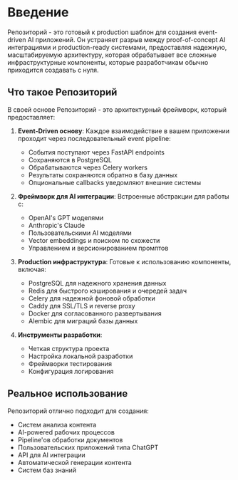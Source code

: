 
# Введение

Репозиторий - это готовый к production шаблон для создания event-driven AI приложений. Он устраняет разрыв между proof-of-concept AI интеграциями и production-ready системами, предоставляя надежную, масштабируемую архитектуру, которая обрабатывает все сложные инфраструктурные компоненты, которые разработчикам обычно приходится создавать с нуля.

## Что такое Репозиторий

В своей основе Репозиторий - это архитектурный фреймворк, который предоставляет:

1. **Event-Driven основу**: Каждое взаимодействие в вашем приложении проходит через последовательный event pipeline:
   - События поступают через FastAPI endpoints
   - Сохраняются в PostgreSQL
   - Обрабатываются через Celery workers
   - Результаты сохраняются обратно в базу данных
   - Опциональные callbacks уведомляют внешние системы

2. **Фреймворк для AI интеграции**: Встроенные абстракции для работы с:
   - OpenAI's GPT моделями
   - Anthropic's Claude
   - Пользовательскими AI моделями
   - Vector embeddings и поиском по схожести
   - Управлением и версионированием промптов

3. **Production инфраструктура**: Готовые к использованию компоненты, включая:
   - PostgreSQL для надежного хранения данных
   - Redis для быстрого кэширования и очередей задач
   - Celery для надежной фоновой обработки
   - Caddy для SSL/TLS и reverse proxy
   - Docker для согласованного развертывания
   - Alembic для миграций базы данных

4. **Инструменты разработки**:
   - Четкая структура проекта
   - Настройка локальной разработки
   - Фреймворки тестирования
   - Конфигурация логирования

## Реальное использование

Репозиторий отлично подходит для создания:

- Систем анализа контента
- AI-powered рабочих процессов
- Pipeline'ов обработки документов
- Пользовательских приложений типа ChatGPT
- API для AI интеграции
- Автоматической генерации контента
- Систем баз знаний
